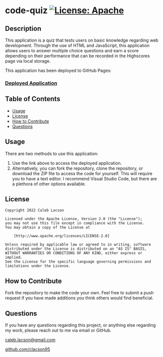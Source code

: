 # code-quiz [![License: Apache](https://img.shields.io/badge/License-Apache_2.0-blue.svg)](https://opensource.org/licenses/Apache-2.0)

## Description
This application is a quiz that tests users on basic knowledge regarding web development. Through the use of HTML and JavaScript, this application allows users to answer multiple choice questions and earn a score depending on their performance that can be recorded in the Highscores page via local storage.

This application has been deployed to GitHub Pages:
### [Deployed Application](https://clacson95.github.io/code-quiz/)

## Table of Contents
* [Usage](#usage)
* [License](#license)
* [How to Contribute](#how-to-contribute)
* [Questions](#questions)

## Usage
There are two methods to use this application:

1. Use the link above to access the deployed application. 
2. Alternatively, you can fork the repository, clone the repository, or download the ZIP file to access the code for yourself. This will require you to have a text editor. I recommend Visual Studio Code, but there are a plethora of other options available.

## License

    Copyright 2022 Caleb Lacson

    Licensed under the Apache License, Version 2.0 (the "License");
    you may not use this file except in compliance with the License.
    You may obtain a copy of the License at

        [http://www.apache.org/licenses/LICENSE-2.0]

    Unless required by applicable law or agreed to in writing, software
    distributed under the License is distributed on an "AS IS" BASIS,
    WITHOUT WARRANTIES OR CONDITIONS OF ANY KIND, either express or implied.
    See the License for the specific language governing permissions and
    limitations under the License.

## How to Contribute
Fork the repository to make the code your own. Feel free to submit a push request if you have made additions you think others would find beneficial.

## Questions
If you have any questions regarding this project, or anything else regarding my work, please reach out to me via email or GitHub.

[caleb.lacson@gmail.com](caleb.lacson@gmail.com)
  
[github.com/clacson95](github.com/clacson95)
